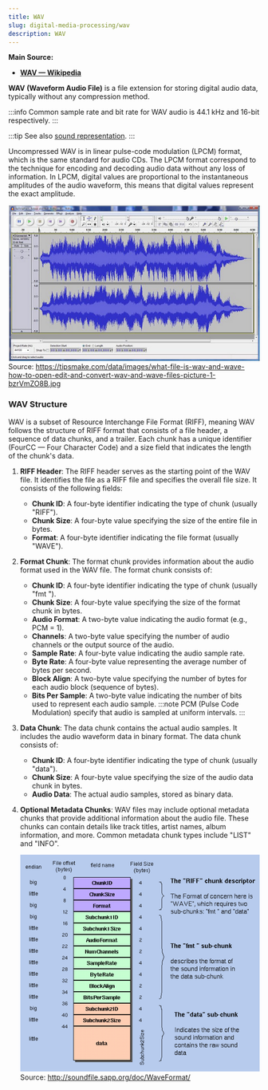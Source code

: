 ```yaml
---
title: WAV
slug: digital-media-processing/wav
description: WAV
---
```


**Main Source:**

- **[WAV — Wikipedia](https://en.wikipedia.org/wiki/WAV)**

**WAV (Waveform Audio File)** is a file extension for storing digital audio data, typically without any compression method.

:::info
Common sample rate and bit rate for WAV audio is 44.1 kHz and 16-bit respectively.
:::

:::tip
See also [sound representation](/computer-and-programming-fundamentals/data-representation#sound).
:::

Uncompressed WAV is in linear pulse-code modulation (LPCM) format, which is the same standard for audio CDs. The LPCM format correspond to the technique for encoding and decoding audio data without any loss of information. In LPCM, digital values are proportional to the instantaneous amplitudes of the audio waveform, this means that digital values represent the exact amplitude.

![WAV file in an audio editing software](./wav-example.png)  
Source: https://tipsmake.com/data/images/what-file-is-wav-and-wave-how-to-open-edit-and-convert-wav-and-wave-files-picture-1-bzrVmZO8B.jpg

### WAV Structure

WAV is a subset of Resource Interchange File Format (RIFF), meaning WAV follows the structure of RIFF format that consists of a file header, a sequence of data chunks, and a trailer. Each chunk has a unique identifier (FourCC — Four Character Code) and a size field that indicates the length of the chunk's data.

1. **RIFF Header**: The RIFF header serves as the starting point of the WAV file. It identifies the file as a RIFF file and specifies the overall file size. It consists of the following fields:

   - **Chunk ID**: A four-byte identifier indicating the type of chunk (usually "RIFF").
   - **Chunk Size**: A four-byte value specifying the size of the entire file in bytes.
   - **Format**: A four-byte identifier indicating the file format (usually "WAVE").

2. **Format Chunk**: The format chunk provides information about the audio format used in the WAV file. The format chunk consists of:

   - **Chunk ID**: A four-byte identifier indicating the type of chunk (usually "fmt ").
   - **Chunk Size**: A four-byte value specifying the size of the format chunk in bytes.
   - **Audio Format**: A two-byte value indicating the audio format (e.g., PCM = 1).
   - **Channels**: A two-byte value specifying the number of audio channels or the output source of the audio.
   - **Sample Rate**: A four-byte value indicating the audio sample rate.
   - **Byte Rate**: A four-byte value representing the average number of bytes per second.
   - **Block Align**: A two-byte value specifying the number of bytes for each audio block (sequence of bytes).
   - **Bits Per Sample**: A two-byte value indicating the number of bits used to represent each audio sample.
     :::note
     PCM (Pulse Code Modulation) specify that audio is sampled at uniform intervals.
     :::

3. **Data Chunk**: The data chunk contains the actual audio samples. It includes the audio waveform data in binary format. The data chunk consists of:

   - **Chunk ID**: A four-byte identifier indicating the type of chunk (usually "data").
   - **Chunk Size**: A four-byte value specifying the size of the audio data chunk in bytes.
   - **Audio Data**: The actual audio samples, stored as binary data.

4. **Optional Metadata Chunks**: WAV files may include optional metadata chunks that provide additional information about the audio file. These chunks can contain details like track titles, artist names, album information, and more. Common metadata chunk types include "LIST" and "INFO".

   ![Structure of a WAV file](./wav-structure.png)  
   Source: http://soundfile.sapp.org/doc/WaveFormat/
